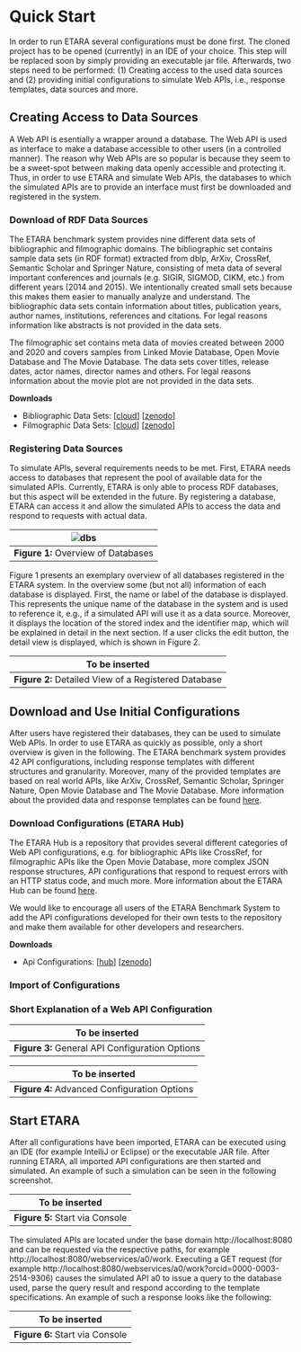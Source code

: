 # Quick Start
In order to run ETARA several configurations must be done first. The cloned project has to be opened (currently) in an IDE of your choice. This step will be replaced soon by simply providing an executable jar file. Afterwards, two steps need to be performed: (1) Creating access to the used data sources and (2) providing initial configurations to simulate Web APIs, i.e., response templates, data sources and more.

## Creating Access to Data Sources
A Web API is esentially a wrapper around a database. The Web API is used as interface to make a database accessible to other users (in a controlled manner). The reason why Web APIs are so popular is because they seem to be a sweet-spot between making data openly accessible and protecting it. Thus, in order to use ETARA and simulate Web APIs, the databases to which the simulated APIs are to provide an interface must first be downloaded and registered in the system.

### Download of RDF Data Sources
The ETARA benchmark system provides nine different data sets of bibliographic and filmographic domains. The bibliographic set contains sample data sets (in RDF format) extracted from dblp, ArXiv, CrossRef, Semantic Scholar and Springer Nature, consisting of meta data of several important conferences and journals (e.g. SIGIR, SIGMOD, CIKM, etc.) from different years (2014 and 2015). We intentionally created small sets because this makes them easier to manually analyze and understand. The bibliographic data sets contain information about titles, publication years, author names, institutions, references and citations. For legal reasons information like abstracts is not provided in the data sets. 

The filmographic set contains meta data of movies created between 2000 and 2020 and covers samples from Linked Movie Database, Open Movie Database and The Movie Database. The data sets cover titles, release dates, actor names, director names and others. For legal reasons information about the movie plot are not provided in the data sets.

**Downloads**
* Bibliographic Data Sets: [[cloud](https://www.startpage.com)] [[zenodo](https://www.startpage.com)]
* Filmographic Data Sets: [[cloud](https://www.startpage.com)] [[zenodo](https://www.startpage.com)]

### Registering Data Sources
To simulate APIs, several requirements needs to be met. First, ETARA needs access to databases that represent the pool of available data for the simulated APIs. Currently, ETARA is only able to process RDF databases, but this aspect will be extended in the future. By registering a database, ETARA can access it and allow the simulated APIs to access the data and respond to requests with actual data. 

| ![dbs](https://github.com/ETARA-Benchmark-System/.github/assets/4719393/ab13f208-ffdf-440e-b8d4-0938b09d8e69) | 
|:--:| 
| **Figure 1:** Overview of Databases |

Figure 1 presents an exemplary overview of all databases registered in the ETARA system. In the overview some (but not all) information of each database is displayed. First, the name or label of the database is displayed. This represents the unique name of the database in the system and is used to reference it, e.g., if a simulated API will use it as a data source. Moreover, it displays the location of the stored index and the identifier map, which will be explained in detail in the next section. If a user clicks the edit button, the detail view is displayed, which is shown in Figure 2.

| To be inserted | 
|:--:| 
| **Figure 2:** Detailed View of a Registered Database |

## Download and Use Initial Configurations
After users have registered their databases, they can be used to simulate Web APIs. In order to use ETARA as quickly as possible, only a short overview is given in the following. The ETARA benchmark system provides 42 API configurations, including response templates with different structures and granularity. Moreover, many of the provided templates are based on real world APIs, like ArXiv, CrossRef, Semantic Scholar, Springer Nature, Open Movie Database and The Movie Database. More information about the provided data and response templates can be found [here](/profile/documentation.md).

### Download Configurations (ETARA Hub)
The ETARA Hub is a repository that provides several different categories of Web API configurations, e.g. for bibliographic APIs like CrossRef, for filmographic APIs like the Open Movie Database, more complex JSON response structures, API configurations that respond to request errors with an HTTP status code, and much more. More information about the ETARA Hub can be found [here](/profile/documentation.md).

We would like to encourage all users of the ETARA Benchmark System to add the API configurations developed for their own tests to the repository and make them available for other developers and researchers. 

**Downloads**
* Api Configurations: [[hub](https://www.startpage.com)] [[zenodo](https://www.startpage.com)]

### Import of Configurations

### Short Explanation of a Web API Configuration 
| To be inserted | 
|:--:| 
| **Figure 3:** General API Configuration Options |

| To be inserted | 
|:--:| 
| **Figure 4:** Advanced Configuration Options |

## Start ETARA
After all configurations have been imported, ETARA can be executed using an IDE (for example IntelliJ or Eclipse) or the executable JAR file. After running ETARA, all imported API configurations are then started and simulated. An example of such a simulation can be seen in the following screenshot.

| To be inserted | 
|:--:| 
| **Figure 5:** Start via Console |

The simulated APIs are located under the base domain http://localhost:8080 and can be requested via the respective paths, for example http://localhost:8080/webservices/a0/work. Executing a GET request (for example http://localhost:8080/webservices/a0/work?orcid=0000-0003-2514-9306) causes the simulated API a0 to issue a query to the database used, parse the query result and respond according to the template specifications. An example of such a response looks like the following:

| To be inserted | 
|:--:| 
| **Figure 6:** Start via Console |
